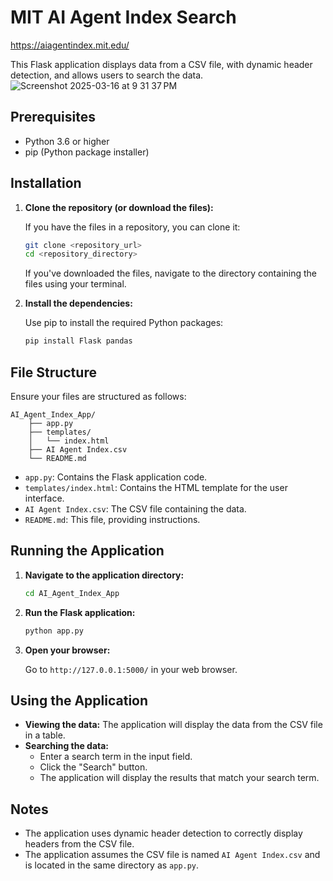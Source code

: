 
# MIT AI Agent Index Search
https://aiagentindex.mit.edu/

This Flask application displays data from a CSV file, with dynamic header detection, and allows users to search the data.
![Screenshot 2025-03-16 at 9 31 37 PM](https://github.com/user-attachments/assets/62d38b13-615e-4578-8723-dafefd6d8145)
## Prerequisites

* Python 3.6 or higher
* pip (Python package installer)

## Installation

1.  **Clone the repository (or download the files):**

    If you have the files in a repository, you can clone it:

    ```bash
    git clone <repository_url>
    cd <repository_directory>
    ```

    If you've downloaded the files, navigate to the directory containing the files using your terminal.

2.  **Install the dependencies:**

    Use pip to install the required Python packages:

    ```bash
    pip install Flask pandas
    ```

## File Structure

Ensure your files are structured as follows:

```
AI_Agent_Index_App/
    ├── app.py
    ├── templates/
    │   └── index.html
    ├── AI Agent Index.csv
    └── README.md
```

* `app.py`: Contains the Flask application code.
* `templates/index.html`: Contains the HTML template for the user interface.
* `AI Agent Index.csv`: The CSV file containing the data.
* `README.md`: This file, providing instructions.

## Running the Application

1.  **Navigate to the application directory:**

    ```bash
    cd AI_Agent_Index_App
    ```

2.  **Run the Flask application:**

    ```bash
    python app.py
    ```

3.  **Open your browser:**

    Go to `http://127.0.0.1:5000/` in your web browser.

## Using the Application

* **Viewing the data:** The application will display the data from the CSV file in a table.
* **Searching the data:**
    * Enter a search term in the input field.
    * Click the "Search" button.
    * The application will display the results that match your search term.

## Notes

* The application uses dynamic header detection to correctly display headers from the CSV file.
* The application assumes the CSV file is named `AI Agent Index.csv` and is located in the same directory as `app.py`.
```
